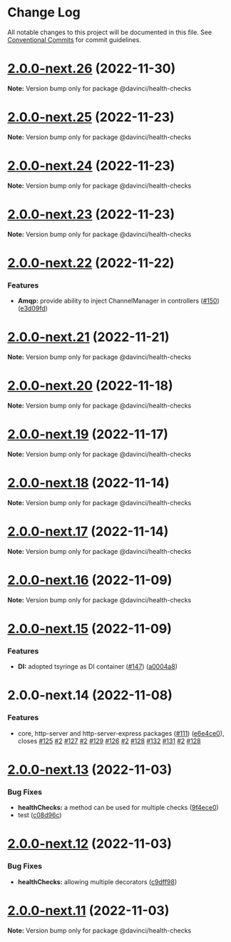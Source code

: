 # Change Log

All notable changes to this project will be documented in this file.
See [Conventional Commits](https://conventionalcommits.org) for commit guidelines.

# [2.0.0-next.26](https://github.com/HPInc/davinci/compare/@davinci/health-checks@2.0.0-next.25...@davinci/health-checks@2.0.0-next.26) (2022-11-30)

**Note:** Version bump only for package @davinci/health-checks





# [2.0.0-next.25](https://github.com/HPInc/davinci/compare/@davinci/health-checks@2.0.0-next.24...@davinci/health-checks@2.0.0-next.25) (2022-11-23)

**Note:** Version bump only for package @davinci/health-checks





# [2.0.0-next.24](https://github.com/HPInc/davinci/compare/@davinci/health-checks@2.0.0-next.23...@davinci/health-checks@2.0.0-next.24) (2022-11-23)

**Note:** Version bump only for package @davinci/health-checks





# [2.0.0-next.23](https://github.com/HPInc/davinci/compare/@davinci/health-checks@2.0.0-next.22...@davinci/health-checks@2.0.0-next.23) (2022-11-23)

**Note:** Version bump only for package @davinci/health-checks





# [2.0.0-next.22](https://github.com/HPInc/davinci/compare/@davinci/health-checks@2.0.0-next.21...@davinci/health-checks@2.0.0-next.22) (2022-11-22)


### Features

* **Amqp:** provide ability to inject ChannelManager in controllers ([#150](https://github.com/HPInc/davinci/issues/150)) ([e3d09fd](https://github.com/HPInc/davinci/commit/e3d09fd52291aa73efcaaaa29f7fcf8113ef8289))





# [2.0.0-next.21](https://github.com/HPInc/davinci/compare/@davinci/health-checks@2.0.0-next.20...@davinci/health-checks@2.0.0-next.21) (2022-11-21)

**Note:** Version bump only for package @davinci/health-checks





# [2.0.0-next.20](https://github.com/HPInc/davinci/compare/@davinci/health-checks@2.0.0-next.19...@davinci/health-checks@2.0.0-next.20) (2022-11-18)

**Note:** Version bump only for package @davinci/health-checks





# [2.0.0-next.19](https://github.com/HPInc/davinci/compare/@davinci/health-checks@2.0.0-next.18...@davinci/health-checks@2.0.0-next.19) (2022-11-17)

**Note:** Version bump only for package @davinci/health-checks





# [2.0.0-next.18](https://github.com/HPInc/davinci/compare/@davinci/health-checks@2.0.0-next.17...@davinci/health-checks@2.0.0-next.18) (2022-11-14)

**Note:** Version bump only for package @davinci/health-checks





# [2.0.0-next.17](https://github.com/HPInc/davinci/compare/@davinci/health-checks@2.0.0-next.16...@davinci/health-checks@2.0.0-next.17) (2022-11-14)

**Note:** Version bump only for package @davinci/health-checks





# [2.0.0-next.16](https://github.com/HPInc/davinci/compare/@davinci/health-checks@2.0.0-next.15...@davinci/health-checks@2.0.0-next.16) (2022-11-09)

**Note:** Version bump only for package @davinci/health-checks





# [2.0.0-next.15](https://github.com/HPInc/davinci/compare/@davinci/health-checks@2.0.0-next.14...@davinci/health-checks@2.0.0-next.15) (2022-11-09)


### Features

* **DI:** adopted tsyringe as DI container ([#147](https://github.com/HPInc/davinci/issues/147)) ([a0004a8](https://github.com/HPInc/davinci/commit/a0004a87bf060861b632f87e70c453bf86135225))





# 2.0.0-next.14 (2022-11-08)


### Features

* core, http-server and http-server-express packages ([#111](https://github.com/HPInc/davinci/issues/111)) ([e6e4ce0](https://github.com/HPInc/davinci/commit/e6e4ce0dcc81a3b44976cde471353f77ad872e65)), closes [#125](https://github.com/HPInc/davinci/issues/125) [#2](https://github.com/HPInc/davinci/issues/2) [#127](https://github.com/HPInc/davinci/issues/127) [#2](https://github.com/HPInc/davinci/issues/2) [#129](https://github.com/HPInc/davinci/issues/129) [#126](https://github.com/HPInc/davinci/issues/126) [#2](https://github.com/HPInc/davinci/issues/2) [#128](https://github.com/HPInc/davinci/issues/128) [#132](https://github.com/HPInc/davinci/issues/132) [#131](https://github.com/HPInc/davinci/issues/131) [#2](https://github.com/HPInc/davinci/issues/2) [#128](https://github.com/HPInc/davinci/issues/128)





# [2.0.0-next.13](https://github.com/HPInc/davinci/compare/@davinci/health-checks@2.0.0-next.12...@davinci/health-checks@2.0.0-next.13) (2022-11-03)


### Bug Fixes

* **healthChecks:** a method can be used for multiple checks ([9f4ece0](https://github.com/HPInc/davinci/commit/9f4ece04e7c92d57c65dc0757d7675ff0804c07b))
* test ([c08d96c](https://github.com/HPInc/davinci/commit/c08d96ca0b5020eed4be8fc87573368361a9a812))





# [2.0.0-next.12](https://github.com/HPInc/davinci/compare/@davinci/health-checks@2.0.0-next.11...@davinci/health-checks@2.0.0-next.12) (2022-11-03)


### Bug Fixes

* **healthChecks:** allowing multiple decorators ([c9dff98](https://github.com/HPInc/davinci/commit/c9dff98ffc2bb2bb694f8ae1f0a18ca2f82647cd))





# [2.0.0-next.11](https://github.com/HPInc/davinci/compare/@davinci/health-checks@2.0.0-next.10...@davinci/health-checks@2.0.0-next.11) (2022-11-03)

**Note:** Version bump only for package @davinci/health-checks
